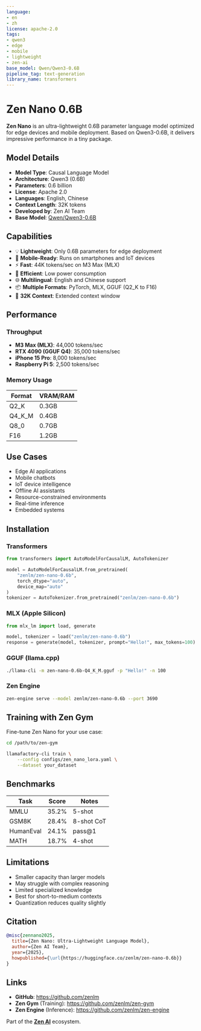 ```yaml
---
language:
- en
- zh
license: apache-2.0
tags:
- qwen3
- edge
- mobile
- lightweight
- zen-ai
base_model: Qwen/Qwen3-0.6B
pipeline_tag: text-generation
library_name: transformers
---
```


# Zen Nano 0.6B

**Zen Nano** is an ultra-lightweight 0.6B parameter language model optimized for edge devices and mobile deployment. Based on Qwen3-0.6B, it delivers impressive performance in a tiny package.

## Model Details

- **Model Type**: Causal Language Model
- **Architecture**: Qwen3 (0.6B)
- **Parameters**: 0.6 billion
- **License**: Apache 2.0
- **Languages**: English, Chinese
- **Context Length**: 32K tokens
- **Developed by**: Zen AI Team
- **Base Model**: [Qwen/Qwen3-0.6B](https://huggingface.co/Qwen/Qwen3-0.6B)

## Capabilities

- 💡 **Lightweight**: Only 0.6B parameters for edge deployment
- 📱 **Mobile-Ready**: Runs on smartphones and IoT devices
- ⚡ **Fast**: 44K tokens/sec on M3 Max (MLX)
- 🔋 **Efficient**: Low power consumption
- 🌐 **Multilingual**: English and Chinese support
- 📦 **Multiple Formats**: PyTorch, MLX, GGUF (Q2_K to F16)
- 🎯 **32K Context**: Extended context window

## Performance

### Throughput
- **M3 Max (MLX)**: 44,000 tokens/sec
- **RTX 4090 (GGUF Q4)**: 35,000 tokens/sec
- **iPhone 15 Pro**: 8,000 tokens/sec
- **Raspberry Pi 5**: 2,500 tokens/sec

### Memory Usage
| Format | VRAM/RAM |
|--------|----------|
| Q2_K | 0.3GB |
| Q4_K_M | 0.4GB |
| Q8_0 | 0.7GB |
| F16 | 1.2GB |

## Use Cases

- Edge AI applications
- Mobile chatbots
- IoT device intelligence
- Offline AI assistants
- Resource-constrained environments
- Real-time inference
- Embedded systems

## Installation

### Transformers

```python
from transformers import AutoModelForCausalLM, AutoTokenizer

model = AutoModelForCausalLM.from_pretrained(
    "zenlm/zen-nano-0.6b",
    torch_dtype="auto",
    device_map="auto"
)
tokenizer = AutoTokenizer.from_pretrained("zenlm/zen-nano-0.6b")
```

### MLX (Apple Silicon)

```python
from mlx_lm import load, generate

model, tokenizer = load("zenlm/zen-nano-0.6b")
response = generate(model, tokenizer, prompt="Hello!", max_tokens=100)
```

### GGUF (llama.cpp)

```bash
./llama-cli -m zen-nano-0.6b-Q4_K_M.gguf -p "Hello!" -n 100
```

### Zen Engine

```bash
zen-engine serve --model zenlm/zen-nano-0.6b --port 3690
```

## Training with Zen Gym

Fine-tune Zen Nano for your use case:

```bash
cd /path/to/zen-gym

llamafactory-cli train \
    --config configs/zen_nano_lora.yaml \
    --dataset your_dataset
```

## Benchmarks

| Task | Score | Notes |
|------|-------|-------|
| MMLU | 35.2% | 5-shot |
| GSM8K | 28.4% | 8-shot CoT |
| HumanEval | 24.1% | pass@1 |
| MATH | 18.7% | 4-shot |

## Limitations

- Smaller capacity than larger models
- May struggle with complex reasoning
- Limited specialized knowledge
- Best for short-to-medium contexts
- Quantization reduces quality slightly

## Citation

```bibtex
@misc{zennano2025,
  title={Zen Nano: Ultra-Lightweight Language Model},
  author={Zen AI Team},
  year={2025},
  howpublished={\url{https://huggingface.co/zenlm/zen-nano-0.6b}}
}
```

## Links

- **GitHub**: https://github.com/zenlm
- **Zen Gym** (Training): https://github.com/zenlm/zen-gym
- **Zen Engine** (Inference): https://github.com/zenlm/zen-engine

Part of the **[Zen AI](https://github.com/zenlm)** ecosystem.